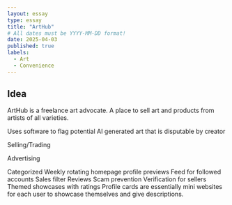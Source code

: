```yaml
---
layout: essay
type: essay
title: "ArtHub"
# All dates must be YYYY-MM-DD format!
date: 2025-04-03
published: true
labels:
  - Art
  - Convenience
---
```

## Idea
ArtHub is a freelance art advocate. A place to sell art and products from artists of all varieties.

Uses software to flag potential AI generated art that is disputable by creator

Selling/Trading 

Advertising

Categorized
Weekly rotating homepage profile previews
Feed for followed accounts
Sales filter
Reviews
Scam prevention
Verification for sellers
Themed showcases with ratings 
Profile cards are essentially mini websites for each user to showcase themselves and give descriptions. 
